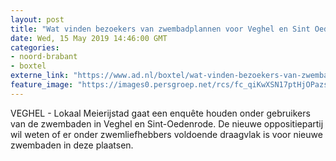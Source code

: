 ```yaml
---
layout: post
title: "Wat vinden bezoekers van zwembadplannen voor Veghel en Sint Oedenrode?"
date: Wed, 15 May 2019 14:46:00 GMT
categories: 
- noord-brabant 
- boxtel 
externe_link: "https://www.ad.nl/boxtel/wat-vinden-bezoekers-van-zwembadplannen-voor-veghel-en-sint-oedenrode~ad5caa60/"
feature_image: "https://images0.persgroep.net/rcs/fc_qiKwXSN17ptHjOPazsLAbX2Y/diocontent/122040215/_fitwidth/400/?appId=21791a8992982cd8da851550a453bd7f&quality=0.7"
---
```


VEGHEL - Lokaal Meierijstad gaat een enquête houden onder gebruikers van de zwembaden in Veghel en Sint-Oedenrode. De nieuwe oppositiepartij wil weten of er onder zwemliefhebbers voldoende draagvlak is voor nieuwe zwembaden in deze plaatsen.
